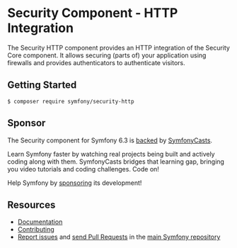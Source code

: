 Security Component - HTTP Integration
=====================================

The Security HTTP component provides an HTTP integration of the Security Core
component. It allows securing (parts of) your application using firewalls and
provides authenticators to authenticate visitors.

Getting Started
---------------

```
$ composer require symfony/security-http
```

Sponsor
-------

The Security component for Symfony 6.3 is [backed][1] by [SymfonyCasts][2].

Learn Symfony faster by watching real projects being built and actively coding
along with them. SymfonyCasts bridges that learning gap, bringing you video
tutorials and coding challenges. Code on!

Help Symfony by [sponsoring][3] its development!

Resources
---------

 * [Documentation](https://symfony.com/doc/current/components/security.html)
 * [Contributing](https://symfony.com/doc/current/contributing/index.html)
 * [Report issues](https://github.com/symfony/symfony/issues) and
   [send Pull Requests](https://github.com/symfony/symfony/pulls)
   in the [main Symfony repository](https://github.com/symfony/symfony)

[1]: https://symfony.com/backers
[2]: https://symfonycasts.com
[3]: https://symfony.com/sponsor
